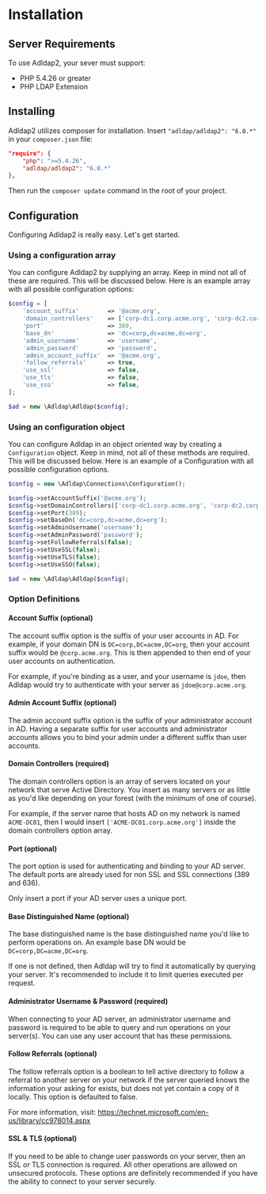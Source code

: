 # Installation

## Server Requirements

To use Adldap2, your sever must support:

- PHP 5.4.26 or greater
- PHP LDAP Extension

## Installing

Adldap2 utilizes composer for installation. Insert `"adldap/adldap2": "6.0.*"` in your `composer.json` file:

```json
"require": {
    "php": ">=5.4.26",
    "adldap/adldap2": "6.0.*"
},
```

Then run the `composer update` command in the root of your project.

## Configuration

Configuring Adldap2 is really easy. Let's get started.

### Using a configuration array

You can configure Adldap2 by supplying an array. Keep in mind not all of these are required. This will be discussed below.
Here is an example array with all possible configuration options:

```php
$config = [
    'account_suffix'        => '@acme.org',
    'domain_controllers'    => ['corp-dc1.corp.acme.org', 'corp-dc2.corp.acme.org'],
    'port'                  => 389,
    'base_dn'               => 'dc=corp,dc=acme,dc=org',
    'admin_username'        => 'username',
    'admin_password'        => 'password',
    'admin_account_suffix'  => '@acme.org',
    'follow_referrals'      => true,
    'use_ssl'               => false,
    'use_tls'               => false,
    'use_sso'               => false,
];

$ad = new \Adldap\Adldap($config);
```

### Using an configuration object

You can configure Adldap in an object oriented way by creating a `Configuration` object. Keep in mind, not all of these
methods are required. This will be discussed below. Here is an example of a Configuration with all possible configuration options.

```php
$config = new \Adldap\Connections\Configuration();

$config->setAccountSuffix('@acme.org');
$config->setDomainControllers(['corp-dc1.corp.acme.org', 'corp-dc2.corp.acme.org']);
$config->setPort(389);
$config->setBaseDn('dc=corp,dc=acme,dc=org');
$config->setAdminUsername('username');
$config->setAdminPassword('password');
$config->setFollowReferrals(false);
$config->setUseSSL(false);
$config->setUseTLS(false);
$config->setUseSSO(false);

$ad = new \Adldap\Adldap($config);
```
  
### Option Definitions

#### Account Suffix (optional)

The account suffix option is the suffix of your user accounts in AD. For example, if your domain DN is `DC=corp,DC=acme,DC=org`,
then your account suffix would be `@corp.acme.org`. This is then appended to then end of your user accounts on authentication.

For example, if you're binding as a user, and your username is `jdoe`, then Adldap would try to authenticate with
your server as `jdoe@corp.acme.org`.

#### Admin Account Suffix (optional)

The admin account suffix option is the suffix of your administrator account in AD. Having a separate suffix for user accounts
and administrator accounts allows you to bind your admin under a different suffix than user accounts.

#### Domain Controllers (required)

The domain controllers option is an array of servers located on your network that serve Active Directory. You insert as many
servers or as little as you'd like depending on your forest (with the minimum of one of course).

For example, if the server name that hosts AD on my network is named `ACME-DC01`, then I would insert `['ACME-DC01.corp.acme.org']`
inside the domain controllers option array.

#### Port (optional)

The port option is used for authenticating and binding to your AD server. The default ports are already used for non SSL and SSL connections (389 and 636).

Only insert a port if your AD server uses a unique port.

#### Base Distinguished Name (optional)

The base distinguished name is the base distinguished name you'd like to perform operations on. An example base DN would be `DC=corp,DC=acme,DC=org`.

If one is not defined, then Adldap will try to find it automatically by querying your server. It's recommended to include it to limit queries executed per request.

#### Administrator Username & Password (required)

When connecting to your AD server, an administrator username and password is required to be able to query and run operations on your server(s).
You can use any user account that has these permissions.

#### Follow Referrals (optional)

The follow referrals option is a boolean to tell active directory to follow a referral to another server on your network if the
server queried knows the information your asking for exists, but does not yet contain a copy of it locally. This option is defaulted to false.

For more information, visit: https://technet.microsoft.com/en-us/library/cc978014.aspx

#### SSL & TLS (optional)

If you need to be able to change user passwords on your server, then an SSL *or* TLS connection is required. All other operations
are allowed on unsecured protocols. These options are definitely recommended if you have the ability to connect to your server
securely.


